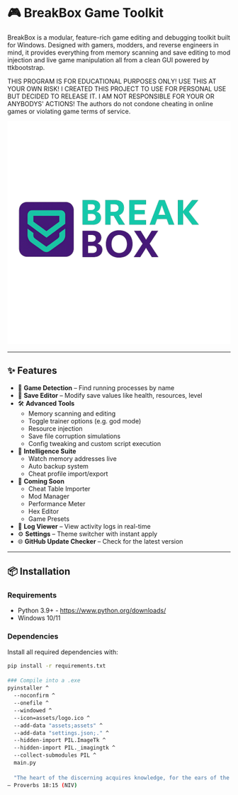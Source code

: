 # 🎮 BreakBox Game Toolkit

BreakBox is a modular, feature-rich game editing and debugging toolkit built for Windows. Designed with gamers, modders, and reverse engineers in mind, it provides everything from memory scanning and save editing to mod injection and live game manipulation all from a clean GUI powered by ttkbootstrap.

THIS PROGRAM IS FOR EDUCATIONAL PURPOSES ONLY!
USE THIS AT YOUR OWN RISK! 
I CREATED THIS PROJECT TO USE FOR PERSONAL USE BUT DECIDED TO RELEASE IT. 
I AM NOT RESPONSIBLE FOR YOUR OR ANYBODYS' ACTIONS!
 The authors do not condone cheating in online games or violating game terms of service.

![Logo](assets/logo.png)

---

## ✨ Features

- 🎯 **Game Detection** – Find running processes by name
- 📂 **Save Editor** – Modify save values like health, resources, level
- 🛠 **Advanced Tools**
  - Memory scanning and editing
  - Toggle trainer options (e.g. god mode)
  - Resource injection
  - Save file corruption simulations
  - Config tweaking and custom script execution
- 🧠 **Intelligence Suite**
  - Watch memory addresses live
  - Auto backup system
  - Cheat profile import/export
- 🧪 **Coming Soon**
  - Cheat Table Importer
  - Mod Manager
  - Performance Meter
  - Hex Editor
  - Game Presets
- 📜 **Log Viewer** – View activity logs in real-time
- ⚙️ **Settings** – Theme switcher with instant apply
- 🌐 **GitHub Update Checker** – Check for the latest version

---

## 📦 Installation

### Requirements

- Python 3.9+ - https://www.python.org/downloads/
- Windows 10/11

### Dependencies

Install all required dependencies with:

```bash
pip install -r requirements.txt

### Compile into a .exe
pyinstaller ^
  --noconfirm ^
  --onefile ^
  --windowed ^
  --icon=assets/logo.ico ^
  --add-data "assets;assets" ^
  --add-data "settings.json;." ^
  --hidden-import PIL.ImageTk ^
  --hidden-import PIL._imagingtk ^
  --collect-submodules PIL ^
  main.py

  "The heart of the discerning acquires knowledge, for the ears of the wise seek it out."
— Proverbs 18:15 (NIV)
